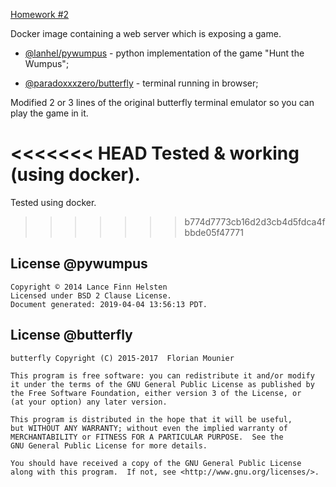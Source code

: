 [Homework #2](https://courses.tss-yonder.com/open-source/teme/tema-2/)

Docker image containing a web server which is exposing a game.

* [@lanhel/pywumpus](https://github.com/lanhel/pywumpus) - python implementation of the game "Hunt the Wumpus";

* [@paradoxxxzero/butterfly](https://github.com/paradoxxxzero/butterfly) - terminal running in browser;

Modified 2 or 3 lines of the original butterfly terminal emulator so you can play the game in it.

<<<<<<< HEAD
Tested & working (using docker).
=======
Tested using docker.

>>>>>>> b774d7773cb16d2d3cb4d5fdca4fbbde05f47771

## License @pywumpus

```
Copyright © 2014 Lance Finn Helsten
Licensed under BSD 2 Clause License.
Document generated: 2019-04-04 13:56:13 PDT.
```

## License @butterfly

```
butterfly Copyright (C) 2015-2017  Florian Mounier

This program is free software: you can redistribute it and/or modify
it under the terms of the GNU General Public License as published by
the Free Software Foundation, either version 3 of the License, or
(at your option) any later version.

This program is distributed in the hope that it will be useful,
but WITHOUT ANY WARRANTY; without even the implied warranty of
MERCHANTABILITY or FITNESS FOR A PARTICULAR PURPOSE.  See the
GNU General Public License for more details.

You should have received a copy of the GNU General Public License
along with this program.  If not, see <http://www.gnu.org/licenses/>.
```
